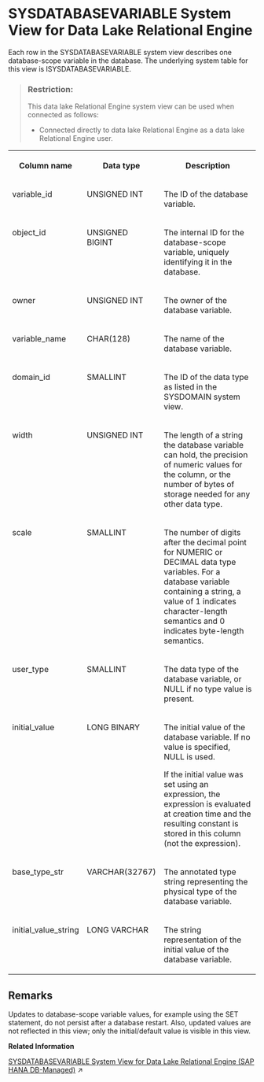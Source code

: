 <!-- loio4e5f2244dbb9401592a7e6346198afa0 -->

# SYSDATABASEVARIABLE System View for Data Lake Relational Engine

Each row in the SYSDATABASEVARIABLE system view describes one database-scope variable in the database. The underlying system table for this view is ISYSDATABASEVARIABLE.



> ### Restriction:  
> This data lake Relational Engine system view can be used when connected as follows:
> 
> -   Connected directly to data lake Relational Engine as a data lake Relational Engine user.




<table>
<tr>
<th valign="top">

Column name



</th>
<th valign="top">

Data type



</th>
<th valign="top">

Description



</th>
</tr>
<tr>
<td valign="top">

variable\_id



</td>
<td valign="top">

UNSIGNED INT



</td>
<td valign="top">

The ID of the database variable.



</td>
</tr>
<tr>
<td valign="top">

object\_id



</td>
<td valign="top">

UNSIGNED BIGINT



</td>
<td valign="top">

The internal ID for the database-scope variable, uniquely identifying it in the database.



</td>
</tr>
<tr>
<td valign="top">

owner



</td>
<td valign="top">

UNSIGNED INT



</td>
<td valign="top">

The owner of the database variable.



</td>
</tr>
<tr>
<td valign="top">

variable\_name



</td>
<td valign="top">

CHAR\(128\)



</td>
<td valign="top">

The name of the database variable.



</td>
</tr>
<tr>
<td valign="top">

domain\_id



</td>
<td valign="top">

SMALLINT



</td>
<td valign="top">

The ID of the data type as listed in the SYSDOMAIN system view.



</td>
</tr>
<tr>
<td valign="top">

width



</td>
<td valign="top">

UNSIGNED INT



</td>
<td valign="top">

The length of a string the database variable can hold, the precision of numeric values for the column, or the number of bytes of storage needed for any other data type.



</td>
</tr>
<tr>
<td valign="top">

scale



</td>
<td valign="top">

SMALLINT



</td>
<td valign="top">

The number of digits after the decimal point for NUMERIC or DECIMAL data type variables. For a database variable containing a string, a value of 1 indicates character-length semantics and 0 indicates byte-length semantics.



</td>
</tr>
<tr>
<td valign="top">

user\_type



</td>
<td valign="top">

SMALLINT



</td>
<td valign="top">

The data type of the database variable, or NULL if no type value is present.



</td>
</tr>
<tr>
<td valign="top">

initial\_value



</td>
<td valign="top">

LONG BINARY



</td>
<td valign="top">

The initial value of the database variable. If no value is specified, NULL is used.

If the initial value was set using an expression, the expression is evaluated at creation time and the resulting constant is stored in this column \(not the expression\).



</td>
</tr>
<tr>
<td valign="top">

base\_type\_str



</td>
<td valign="top">

VARCHAR\(32767\)



</td>
<td valign="top">

The annotated type string representing the physical type of the database variable.



</td>
</tr>
<tr>
<td valign="top">

initial\_value\_string



</td>
<td valign="top">

LONG VARCHAR



</td>
<td valign="top">

The string representation of the initial value of the database variable.



</td>
</tr>
</table>



<a name="loio4e5f2244dbb9401592a7e6346198afa0__SYSDATABASEVARIABLE_remarks1"/>

## Remarks

Updates to database-scope variable values, for example using the SET statement, do not persist after a database restart. Also, updated values are not reflected in this view; only the initial/default value is visible in this view.

**Related Information**  


[SYSDATABASEVARIABLE System View for Data Lake Relational Engine (SAP HANA DB-Managed)](https://help.sap.com/viewer/a898e08b84f21015969fa437e89860c8/2023_2_QRC/en-US/70e155b239d843ad931a10abffaab86c.html "Each row in the SYSDATABASEVARIABLE system view describes one database-scope variable in the database. The underlying system table for this view is ISYSDATABASEVARIABLE.") :arrow_upper_right:

